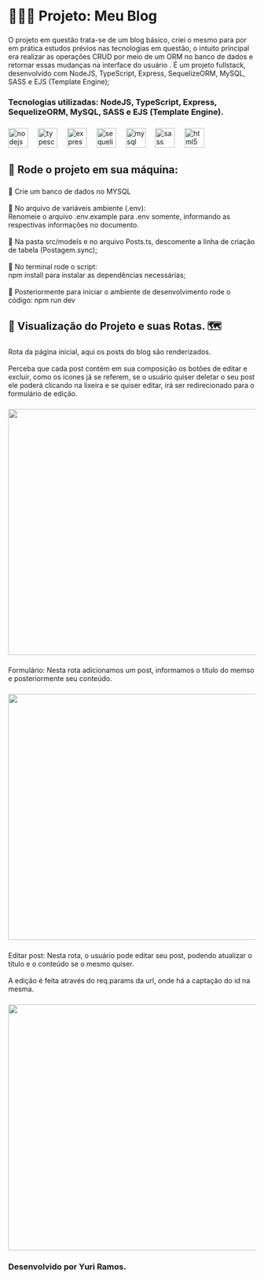<h1 align="left">👨🏽‍💻 Projeto: Meu  Blog</h1>

###

<p align="left">O projeto em questão trata-se de um blog básico, criei o mesmo para por em prática estudos prévios nas tecnologias em questão, o intuito principal era realizar as operações CRUD por meio de um ORM no banco de dados e retornar essas mudanças na interface do usuário . É um projeto fullstack, desenvolvido com NodeJS, TypeScript, Express, SequelizeORM, MySQL,  SASS e EJS (Template Engine);</p>

###

<h3 align="left">Tecnologias utilizadas: NodeJS, TypeScript, Express, SequelizeORM, MySQL,  SASS e EJS (Template Engine).</h3>

###

<div align="left">
  <img src="https://cdn.jsdelivr.net/gh/devicons/devicon/icons/nodejs/nodejs-original.svg" height="40" alt="nodejs logo"  />
  <img width="12" />
  <img src="https://cdn.jsdelivr.net/gh/devicons/devicon/icons/typescript/typescript-original.svg" height="40" alt="typescript logo"  />
  <img width="12" />
  <img src="https://cdn.jsdelivr.net/gh/devicons/devicon/icons/express/express-original.svg" height="40" alt="express logo"  />
  <img width="12" />
  <img src="https://cdn.jsdelivr.net/gh/devicons/devicon/icons/sequelize/sequelize-original.svg" height="40" alt="sequelize logo"  />
  <img width="12" />
  <img src="https://cdn.jsdelivr.net/gh/devicons/devicon/icons/mysql/mysql-original.svg" height="40" alt="mysql logo"  />
  <img width="12" />
  <img src="https://cdn.jsdelivr.net/gh/devicons/devicon/icons/sass/sass-original.svg" height="40" alt="sass logo"  />
  <img width="12" />
  <img src="https://github.com/YuriGabrielR/basic-blog/assets/94508908/67ba76f9-2231-4188-96c9-8b653d63fbd6" height="40" alt="html5 logo"  />
</div>

###

<h2 align="left">📝 Rode o projeto em sua máquina:</h2>

###

<p align="left">📍 Crie um banco de dados no MYSQL<br><br>📍 No arquivo de variáveis ambiente (.env):<br>Renomeie o arquivo .env.example para .env somente, informando as respectivas informações no documento.<br><br>📍 Na pasta src/models e no arquivo Posts.ts, descomente a linha de criação de tabela (Postagem.sync);<br><br>📍 No terminal rode o script:  <br>npm install para instalar as dependências necessárias; <br><br>📍 Posteriormente para iniciar o ambiente de desenvolvimento rode o código: npm run dev</p>

###

<h2 align="left">👀 Visualização do Projeto e suas Rotas. 🗺</h2>

###

<p align="left">Rota da página inicial, aqui os posts do blog são renderizados. <br><br>Perceba que cada post contém em sua composição os botões de editar e excluir, como os ícones já se referem, se o usuário quiser deletar o seu post ele poderá clicando na lixeira e se quiser editar, irá ser redirecionado para o formulário de edição.</p>

###

<div align="center">
  <img width="1400" height="500" src="https://github.com/YuriGabrielR/basic-blog/assets/94508908/5e10ba3b-d054-42db-930d-2c7f3f20d581"  />
</div>

###

<p align="left">Formulário: Nesta rota adicionamos um post, informamos o título do memso e posteriormente seu conteúdo.</p>

###

<div align="center">
  <img width="1400" height="500" src="https://github.com/YuriGabrielR/basic-blog/assets/94508908/1529d04d-5fcb-4c88-a170-69f5463519a1"  />
</div>

###

<p align="left">Editar post: Nesta rota, o usuário pode editar seu post, podendo atualizar o título e o conteúdo se o mesmo quiser. <br><br>A edição é feita através do req.params da url, onde há a captação do id na mesma.</p>

###

<div align="center">
  <img width="1400" height="500" src="https://github.com/YuriGabrielR/basic-blog/assets/94508908/b8825d09-96fa-4144-a1e8-51b4b082e865" />
</div>

###

<h3 align="left">Desenvolvido por Yuri Ramos.</h3>

###


